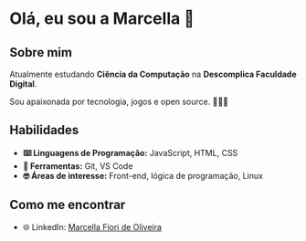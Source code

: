 # Olá, eu sou a Marcella 👋

## Sobre mim
Atualmente estudando **Ciência da Computação** na **Descomplica Faculdade Digital**. 

Sou apaixonada por tecnologia, jogos e open source. 👩🏻‍💻

## Habilidades
- **⌨️ Linguagens de Programação:** JavaScript, HTML, CSS
- **🧰 Ferramentas:** Git, VS Code
- **🤓 Áreas de interesse:** Front-end, lógica de programação, Linux

## Como me encontrar
- 🌐 LinkedIn: [Marcella Fiori de Oliveira](https://www.linkedin.com/in/marcella-fiori-de-oliveira-10322b32b/)
